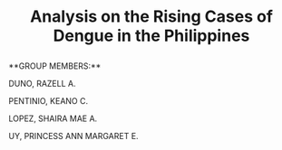 # <p align="center">Analysis on the Rising Cases of Dengue in the Philippines</p>
<p>**GROUP MEMBERS:**</p>
<p>DUNO, RAZELL A.</p>
<p>PENTINIO, KEANO C.</p>
<p>LOPEZ, SHAIRA MAE A.</p>
<p>UY, PRINCESS ANN MARGARET E.</p>
